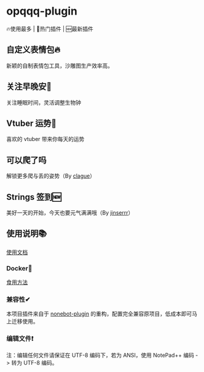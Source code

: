 # opqqq-plugin

🔥使用最多 | 🚀热门插件 | 🆕最新插件

## 自定义表情包🔥
新颖的自制表情包工具，沙雕图生产效率高。

## 关注早晚安🚀
关注睡眠时间，灵活调整生物钟

## Vtuber 运势🚀
喜欢的 vtuber 带来你每天的运势

## 可以爬了吗
解锁更多爬与丢的姿势（By [clague](https://github.com/clague)）

## Strings 签到🆕
美好一天的开始，今天也要元气满满哦（By [jinserrr](https://github.com/jinserrr)）

## 使用说明📚
[使用文档](https://fz6m.github.io/opqqq-plugin-press)

### Docker🐳
[食用方法](https://github.com/fz6m/opqqq-plugin/tree/docker)

### 兼容性✔
本项目插件来自于 [nonebot-plugin](https://github.com/fz6m/nonebot-plugin) 的重构，配置完全兼容原项目，低成本即可马上迁移使用。

### 编辑文件❗
注：编辑任何文件请保证在 UTF-8 编码下，若为 ANSI，使用 NotePad++ 编码 -> 转为 UTF-8 编码。

